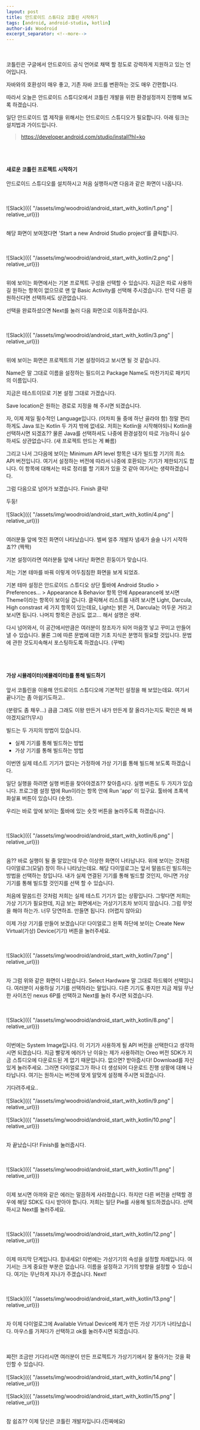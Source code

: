 ```yaml
---
layout: post
title: 안드로이드 스튜디오 코틀린 시작하기
tags: [android, android-studio, kotlin]
author-id: Woodroid
excerpt_separator: <!--more-->
---
```


<br><br>
코틀린은 구글에서 안드로이드 공식 언어로 채택 할 정도로 강력하게 지원하고 있는 언어입니다.

자바와의 호환성이 매우 좋고, 기존 자바 코드를 변환하는 것도 매우 간편합니다.

따라서 오늘은 안드로이드 스튜디오에서 코틀린 개발을 위한 환경설정까지 진행해 보도록 하겠습니다.
<!--more-->

일단 안드로이드 앱 제작을 위해서는 안드로이드 스튜디오가 필요합니다. 아래 링크는 설치법과 가이드입니다.
> <a href="https://developer.android.com/studio/install?hl=ko" target="_blank">https://developer.android.com/studio/install?hl=ko</a>

<br><br>
#### 새로운 코틀린 프로젝트 시작하기

안드로이드 스튜디오를 설치하시고 처음 실행하시면 다음과 같은 화면이 나옵니다.

<br><br>
![Slack]({{ "/assets/img/woodroid/android_start_with_kotlin/1.png" | relative_url}})
<br><br>

해당 화면이 보여졌다면 'Start a new Android Studio project'를 클릭합니다.

<br><br>
![Slack]({{ "/assets/img/woodroid/android_start_with_kotlin/2.png" | relative_url}})
<br><br>

위에 보이는 화면에서는 기본 프로젝트 구성을 선택할 수 있습니다.
지금은 따로 사용하길 원하는 항목이 없으므로 맨 앞 Basic Activity를 선택해 주시겠습니다.
만약 다른 걸 원하신다면 선택하셔도 상관없습니다.

선택을 완료하셨으면 Next를 눌러 다음 화면으로 이동하겠습니다.

<br><br>
![Slack]({{ "/assets/img/woodroid/android_start_with_kotlin/3.png" | relative_url}})
<br><br>

위에 보이는 화면은 프로젝트의 기본 설정이라고 보시면 될 것 같습니다.

Name은 말 그대로 이름을 설정하는 필드이고 Package Name도 마찬가지로 패키지의 이름입니다.

지금은 테스트이므로 기본 설정 그대로 가겠습니다.

Save location은 원하는 경로로 지정을 해 주시면 되겠습니다.

자, 이제 제일 필수적인 Language입니다. (어차피 둘 중에 하난 골라야 함)
정말 편리하게도 Java 또는 Kotlin 두 가지 밖에 없네요. 저희는 Kotlin을 시작해야되니 Kotlin을 선택하시면 되겠죠??
물론 Java를 선택하셔도 나중에 환경설정이 따로 가능하니 실수하셔도 상관없습니다. (새 프로젝트 만드는 게 빠름)

그리고 나서 그다음에 보이는 Minimum API level 항목은 내가 빌드할 기기의 최소 API 버전입니다.
여기서 설정하는 버전에 따라서 나중에 호환되는 기기가 제한되기도 합니다.
이 항목에 대해서는 따로 정리를 할 기회가 있을 것 같아 여기서는 생략하겠습니다.

그럼 다음으로 넘어가 보겠습니다. Finish 클릭!


두둥!
<br><br>
![Slack]({{ "/assets/img/woodroid/android_start_with_kotlin/4.png" | relative_url}})
<br><br>

여러분들 앞에 멋진 화면이 나타났습니다. 벌써 얼추 개발자 냄새가 슬슬 나기 시작하죠?? (짝짝)

기본 설정이라면 여러분들 앞에 나타난 화면은 흰둥이가 맞습니다.

저는 기본 테마를 바꿔 이렇게 어두침침한 화면을 보게 되었죠.

기본 테마 설정은 안드로이드 스튜디오 상단 툴바에 Android Studio > Preferences... > Appearance & Behavior 항목 안에 Appearance에 보시면 Theme이라는 항목이 보이실 겁니다. 클릭해서 리스트를 내려 보시면 Light, Darcula, High constrast 세 가지 항목이 있는데요, Light는 밝은 거, Darcula는 어두운 거라고 보시면 됩니다. 나머지 항목은 관심도 없고... 해서 설명은 생략.

다시 넘어와서,
이 공간에서만큼은 여러분이 창조자가 되어 마음껏 넣고 꾸미고 만들어낼 수 있습니다.
물론 그에 따른 문법에 대한 기초 지식은 분명히 필요할 것입니다.
문법에 관한 것도지속해서 포스팅하도록 하겠습니다. (꾸벅)


<br><br>
#### 가상 시뮬레이터(에뮬레이터)를 통해 빌드하기

앞서 코틀린을 이용해 안드로이드 스튜디오에 기본적인 설정을 해 보았는데요.
여기서 끝나기는 좀 아쉽기도하고.. 

(분량도 좀 채우...)
큼큼
그래도 이왕 만든거 내가 만든게 잘 올라가는지도 확인은 해 봐야겠지요!?(무시)

빌드는 두 가지의 방법이 있습니다.
* 실제 기기를 통해 빌드하는 방법
* 가상 기기를 통해 빌드하는 방법

이번엔 실제 테스트 기기가 없다는 가정하에 가상 기기를 통해 빌드해 보도록 하겠습니다.

일단 실행을 하려면 실행 버튼을 찾아야겠죠?? 찾아줍시다.
실행 버튼도 두 가지가 있습니다.
프로그램 설정 탭에 Run이라는 항목 안에 Run 'app' 이 있구요.
툴바에 초록색 화살표 버튼이 있습니다 (숏컷).

우리는 바로 앞에 보이는 툴바에 있는 숏컷 버튼을 눌러주도록 하겠습니다.

<br><br>
![Slack]({{ "/assets/img/woodroid/android_start_with_kotlin/6.png" | relative_url}})
<br><br>

음??
바로 실행이 될 줄 알았는데 무슨 이상한 화면이 나타납니다.
위에 보이는 것처럼 다이얼로그(모달) 창이 하나 나타났는데요. 해당 다이얼로그는 앞서 말씀드린 빌드하는 방법을 선택하는 창입니다.
내가 실제 연결된 기기를 통해 빌드할 것인지, 아니면 가상 기기를 통해 빌드할 것인지를 선택 할 수 있습니다.

처음에 말씀드린 것처럼 저희는 실제 테스트 기기가 없는 상황입니다.
그렇다면 저희는 가상 기기가 필요한데, 지금 보는 화면에서는 가상기기조차 보이지 않습니다. 
그럼 무엇을 해야 하는가. 너무 당연하죠. 만들면 됩니다. (어렵지 않아요)

이제 가상 기기를 만들어 보겠습니다!
다이얼로그 왼쪽 하단에 보이는 Create New Virtual(가상) Device(기기) 버튼을 눌러주세요.


<br><br>
![Slack]({{ "/assets/img/woodroid/android_start_with_kotlin/7.png" | relative_url}})
<br><br>

자 그럼 위와 같은 화면이 나왔습니다. Select Hardware 말 그대로 하드웨어 선택입니다. 여러분이 사용하실 기기를 선택하라는 말입니다.
다른 기기도 좋지만 지금 제일 무난한 사이즈인 nexus 6P를 선택하고 Next를 눌러 주시면 되겠습니다.

<br><br>
![Slack]({{ "/assets/img/woodroid/android_start_with_kotlin/8.png" | relative_url}})
<br><br>

이번에는 System Image입니다. 이 기기가 사용하게 될 API 버전을 선택한다고 생각하시면 되겠습니다.
지금 빨갛게 에러가 난 이유는 제가 사용하려는 Oreo 버전 SDK가 지금 스튜디오에 다운로드된 게 없기 때문입니다. 
없으면? 받아줍시다! Download를 자신 있게 눌러주세요.
그러면 다이얼로그가 하나 더 생성되어 다운로드 진행 상황에 대해 나타납니다.
여기는 원하시는 버전에 맞게 알맞게 설정해 주시면 되겠습니다.

기다려주세요..
<br><br>
![Slack]({{ "/assets/img/woodroid/android_start_with_kotlin/9.png" | relative_url}})
<br><br>
![Slack]({{ "/assets/img/woodroid/android_start_with_kotlin/10.png" | relative_url}})
<br><br>

자 끝났습니다! Finish를 눌러줍시다.

<br><br>
![Slack]({{ "/assets/img/woodroid/android_start_with_kotlin/11.png" | relative_url}})
<br><br>

이제 보시면 아까와 같은 에러는 말끔하게 사라졌습니다.
하지만 다른 버전을 선택할 경우에 해당 SDK도 다시 받아야 합니다.
저희는 일단 Pie를 사용해 빌드하겠습니다. 선택하시고 Next를 눌러주세요.

<br><br>
![Slack]({{ "/assets/img/woodroid/android_start_with_kotlin/12.png" | relative_url}})
<br><br>

이제 마지막 단계입니다. 힘내세요!
이번에는 가상기기의 속성을 설정할 차례입니다. 여기서는 크게 중요한 부분은 없습니다.
이름을 설정하고 기기의 방향을 설정할 수 있습니다. 여기는 무난하게 지나가 주겠습니다. Next!

<br><br>
![Slack]({{ "/assets/img/woodroid/android_start_with_kotlin/13.png" | relative_url}})
<br><br>

자 이제 다이얼로그에 Available Virtual Device에 제가 만든 가상 기기가 나타났습니다.
마우스를 가져다가 선택하고 ok를 눌러주시면 되겠습니다.

<br><br>
쨔잔! 조금만 기다리시면 여러분이 만든 프로젝트가 가상기기에서 잘 돌아가는 것을 확인할 수 있습니다.
<br><br>
![Slack]({{ "/assets/img/woodroid/android_start_with_kotlin/14.png" | relative_url}})
<br><br>
![Slack]({{ "/assets/img/woodroid/android_start_with_kotlin/15.png" | relative_url}})
<br><br>



참 쉽죠?? 이제 당신은 코틀린 개발자입니다.(진짜에요)
